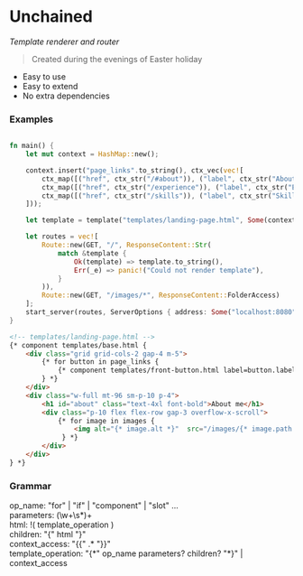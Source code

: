 # Unchained
*Template renderer and router*

> Created during the evenings of Easter holiday


- Easy to use
- Easy to extend
- No extra dependencies

### Examples

```rust

fn main() {
    let mut context = HashMap::new();

    context.insert("page_links".to_string(), ctx_vec(vec![
        ctx_map([("href", ctx_str("/#about")), ("label", ctx_str("About me"))]),
        ctx_map([("href", ctx_str("/experience")), ("label", ctx_str("Experience"))]),
        ctx_map([("href", ctx_str("/skills")), ("label", ctx_str("Skills"))]),
    ]));

    let template = template("templates/landing-page.html", Some(context));

    let routes = vec![
        Route::new(GET, "/", ResponseContent::Str(
            match &template {
                Ok(template) => template.to_string(),
                Err(_e) => panic!("Could not render template"),
            }
        )),
        Route::new(GET, "/images/*", ResponseContent::FolderAccess)
    ];
    start_server(routes, ServerOptions { address: Some("localhost:8080".to_string()) });
}
```

```html
<!-- templates/landing-page.html -->
{* component templates/base.html {
    <div class="grid grid-cols-2 gap-4 m-5">
        {* for button in page_links {
            {* component templates/front-button.html label=button.label link=button.href *}
        } *}
    </div>
    <div class="w-full mt-96 sm-p-10 p-4">
        <h1 id="about" class="text-4xl font-bold">About me</h1>
        <div class="p-10 flex flex-row gap-3 overflow-x-scroll">
            {* for image in images {
                <img alt="{* image.alt *}"  src="/images/{* image.path *}" width="500" height="500">
             } *}
        </div>
    </div>
} *}
```

### Grammar

op_name: "for" | "if" | "component" | "slot" ... \
parameters: (\w+\s\*)+ \
html: !( template_operation ) \
children: "{" html "}" \
context_access: "{{" .\* "}}" <!-- Perhaps something to change to --> \
template_operation: "{\*" op_name parameters? children? "\*}"  | context_access
